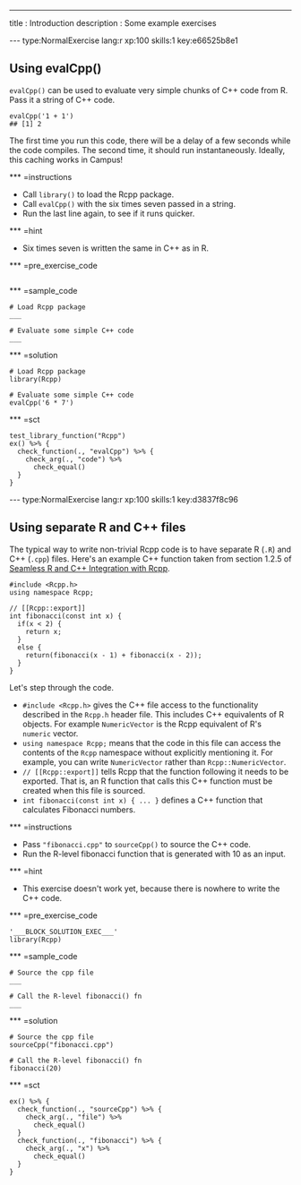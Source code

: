 ---
title       : Introduction
description : Some example exercises

--- type:NormalExercise lang:r xp:100 skills:1 key:e66525b8e1
## Using evalCpp()

`evalCpp()` can be used to evaluate very simple chunks of C++ code from R. Pass it a string of C++ code.

```{r}
evalCpp('1 + 1')
## [1] 2
```

The first time you run this code, there will be a delay of a few seconds while the code compiles. The second time, it should run instantaneously. Ideally, this caching works in Campus!

*** =instructions

- Call `library()` to load the Rcpp package.
- Call `evalCpp()` with the six times seven passed in a string.
- Run the last line again, to see if it runs quicker.

*** =hint

- Six times seven is written the same in C++ as in R.

*** =pre_exercise_code
```{r}

```

*** =sample_code
```{r}
# Load Rcpp package
___

# Evaluate some simple C++ code
___
```

*** =solution
```{r}
# Load Rcpp package
library(Rcpp)

# Evaluate some simple C++ code
evalCpp('6 * 7')
```

*** =sct
```{r}
test_library_function("Rcpp")
ex() %>% {
  check_function(., "evalCpp") %>% {
    check_arg(., "code") %>% 
      check_equal()
  }
}
```


--- type:NormalExercise lang:r xp:100 skills:1 key:d3837f8c96
## Using separate R and C++ files 

The typical way to write non-trivial Rcpp code is to have separate R (`.R`) and C++ (`.cpp`) files.  Here's an example C++ function taken from section 1.2.5 of [Seamless R and C++ Integration with Rcpp](https://www.springer.com/us/book/9781461468677).

```{cpp}
#include <Rcpp.h>
using namespace Rcpp;

// [[Rcpp::export]]
int fibonacci(const int x) {
  if(x < 2) {
    return x;
  }
  else {
    return(fibonacci(x - 1) + fibonacci(x - 2));
  }
}
```

Let's step through the code.

- `#include <Rcpp.h>` gives the C++ file access to the functionality described in the `Rcpp.h` header file. This includes C++ equivalents of R objects. For example `NumericVector` is the Rcpp equivalent of R's `numeric` vector.
- `using namespace Rcpp;` means that the code in this file can access the contents of the `Rcpp` namespace without explicitly mentioning it. For example, you can write `NumericVector` rather than `Rcpp::NumericVector`.
- `// [[Rcpp::export]]` tells Rcpp that the function following it needs to be exported. That is, an R function that calls this C++ function must be created when this file is sourced.
- `int fibonacci(const int x) { ... }` defines a C++ function that calculates Fibonacci numbers. 

*** =instructions

- Pass `"fibonacci.cpp"` to `sourceCpp()` to source the C++ code.
- Run the R-level fibonacci function that is generated with 10 as an input.

*** =hint

- This exercise doesn't work yet, because there is nowhere to write the C++ code.

*** =pre_exercise_code
```{r}
'___BLOCK_SOLUTION_EXEC___'
library(Rcpp)
```

*** =sample_code
```{r}
# Source the cpp file
___

# Call the R-level fibonacci() fn
___
```

*** =solution
```{r}
# Source the cpp file
sourceCpp("fibonacci.cpp")

# Call the R-level fibonacci() fn
fibonacci(20)
```

*** =sct
```{r}
ex() %>% {
  check_function(., "sourceCpp") %>% {
    check_arg(., "file") %>% 
      check_equal()
  }
  check_function(., "fibonacci") %>% {
    check_arg(., "x") %>% 
      check_equal()
  }
}
```
